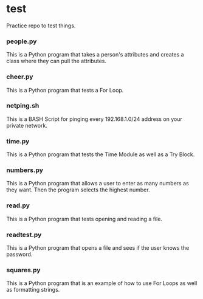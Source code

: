 # test
Practice repo to test things.

### people.py
This is a Python program that takes a person's attributes and creates a class where they can pull the attributes.

### cheer.py
This is a Python program that tests a For Loop.

### netping.sh
This is a BASH Script for pinging every 192.168.1.0/24 address on your private network.

### time.py
This is a Python program that tests the Time Module as well as a Try Block.

### numbers.py
This is a Python program that allows a user to enter as many numbers as they want. Then the program selects the highest number.

### read.py
This is a Python program that tests opening and reading a file.

### readtest.py
This is a Python program that opens a file and sees if the user knows the password.

### squares.py
This is a Python program that is an example of how to use For Loops as well as formatting strings.
